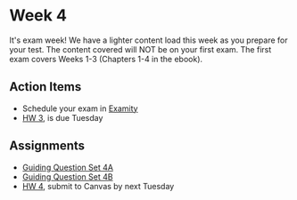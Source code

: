 # Week 4

It's exam week!  We have a lighter content load this week as you prepare for your test.  The content covered will NOT be on your first exam.  The first exam covers Weeks 1-3 (Chapters 1-4 in the ebook).


## Action Items
* Schedule your exam in [Examity](https://psu.instructure.com/courses/1866869/external_tools/196889?display=borderless)
* [HW 3](https://genchem.science.psu.edu/homework-3-houck), is due Tuesday


## Assignments
 
- [Guiding Question Set 4A](https://psu.instructure.com/courses/1866869/quizzes/3317735)
- [Guiding Question Set 4B](https://psu.instructure.com/courses/1866869/quizzes/3317745)
- [HW 4](https://genchem.science.psu.edu/homework-4-houck), submit to Canvas by next Tuesday





